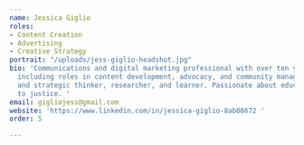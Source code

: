 ```yaml
---
name: Jessica Giglio
roles:
- Content Creation
- Advertising
- Creative Strategy
portrait: "/uploads/jess-giglio-headshot.jpg"
bio: 'Communications and digital marketing professional with over ten years of experience
  including roles in content development, advocacy, and community management. Creative
  and strategic thinker, researcher, and learner. Passionate about education and committed
  to justice. '
email: gigliojess@gmail.com
website: 'https://www.linkedin.com/in/jessica-giglio-8ab08672 '
order: 5

---
```

